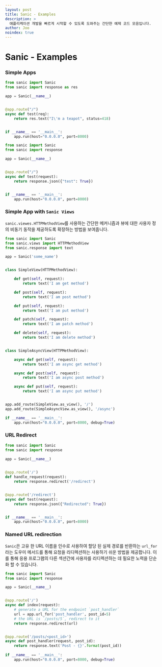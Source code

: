```yaml
---
layout: post
title: Sanic - Examples
description: >
  애플리케이션 개발을 빠르게 시작할 수 있도록 도와주는 간단한 예제 코드 모음입니다. 
author: Joo
noindex: true
---
```


# Sanic - Examples

### Simple Apps

~~~python
from sanic import Sanic
from sanic import response as res

app = Sanic(__name__)


@app.route("/")
async def test(req):
    return res.text("I\'m a teapot", status=418)


if __name__ == '__main__':
    app.run(host="0.0.0.0", port=8000)
~~~

~~~python
from sanic import Sanic
from sanic import response

app = Sanic(__name__)


@app.route("/")
async def test(request):
    return response.json({"test": True})


if __name__ == '__main__':
    app.run(host="0.0.0.0", port=8000)
~~~



### Simple App with `Sanic Views`

`sanic.viewes.HTTPMethodView`를 사용하는 간단한 메커니즘과 뷰에 대한 사용자 정의 비동기 동작을 제공하도록 확장하는 방법을 보여줍니다.

~~~python
from sanic import Sanic
from sanic.views import HTTPMethodView
from sanic.response import text

app = Sanic('some_name')


class SimpleView(HTTPMethodView):

    def get(self, request):
        return text('I am get method')

    def post(self, request):
        return text('I am post method')

    def put(self, request):
        return text('I am put method')

    def patch(self, request):
        return text('I am patch method')

    def delete(self, request):
        return text('I am delete method')


class SimpleAsyncView(HTTPMethodView):

    async def get(self, request):
        return text('I am async get method')

    async def post(self, request):
        return text('I am async post method')

    async def put(self, request):
        return text('I am async put method')


app.add_route(SimpleView.as_view(), '/')
app.add_route(SimpleAsyncView.as_view(), '/async')

if __name__ == '__main__':
    app.run(host="0.0.0.0", port=8000, debug=True)
~~~



### URL Redirect

~~~python
from sanic import Sanic
from sanic import response

app = Sanic(__name__)

    
@app.route('/')
def handle_request(request):
    return response.redirect('/redirect')


@app.route('/redirect')
async def test(request):
    return response.json({"Redirected": True})


if __name__ == '__main__':
    app.run(host="0.0.0.0", port=8000)
~~~



### Named URL redirection

`Sanic`은 고유 한 URL 이름을 인수로 사용하여 할당 된 실제 경로를 반환하는 `url_for`라는 도우미 메서드를 통해 요청을 리디렉션하는 사용하기 쉬운 방법을 제공합니다. 이를 통해 응용 프로그램의 다른 섹션간에 사용자를 리디렉션하는 데 필요한 노력을 단순화 할 수 있습니다.

```python
from sanic import Sanic
from sanic import response

app = Sanic(__name__)


@app.route('/')
async def index(request):
    # generate a URL for the endpoint `post_handler`
    url = app.url_for('post_handler', post_id=5)
    # the URL is `/posts/5`, redirect to it
    return response.redirect(url)


@app.route('/posts/<post_id>')
async def post_handler(request, post_id):
    return response.text('Post - {}'.format(post_id))
    
if __name__ == '__main__':
    app.run(host="0.0.0.0", port=8000, debug=True)
```

